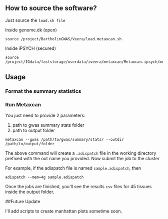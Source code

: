 



## How to source the software?


Just source the `load.sh file`

 Inside genome.dk (open)
```
source /project/BartholinGWAS/Veera/load.metaxcan.sh
```

Inside  iPSYCH (secured)
```
source /project/IGdata/faststorage/userdata/iveera/metaxcan/Metaxcan.ipsych/metaxcan.sh
```

## Usage 

### Format the summary statistics

### Run Metaxcan

You just need to provide 2 parameters: 

1. path to gwas summary stats folder
2. path to output folder

```
metaxcan --gwas /path/to/gwas/summary/stats/ --outdir /path/to/output/folder
```

The above command will create a `.adispatch` file in the working directory prefixed with the out name you provided.  Now submit the job to the cluster

For example, if the adispatch file is named `sample.adispatch`, then
```
adispatch --mem=4g sample.adispatch
```
Once the jobs are finished, you'll see the results `csv` files for 45 tissues inside the output folder.

##Future Update

I'll add scripts to create manhattan plots sometime soon. 
